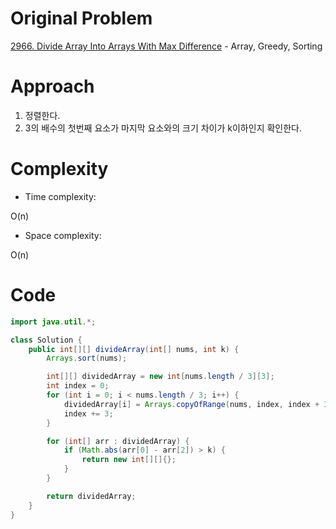 # Original Problem
<!-- Describe your first thoughts on how to solve this problem. -->
[2966. Divide Array Into Arrays With Max Difference](https://leetcode.com/problems/divide-array-into-arrays-with-max-difference/description/) - Array, Greedy, Sorting

# Approach
<!-- Describe your approach to solving the problem. -->
1. 정렬한다.
2. 3의 배수의 첫번째 요소가 마지막 요소와의 크기 차이가 k이하인지 확인한다.

# Complexity
- Time complexity:
<!-- Add your time complexity here, e.g. $$O(n)$$ -->
O(n)
- Space complexity:
<!-- Add your space complexity here, e.g. $$O(n)$$ -->
O(n)

# Code
```java
import java.util.*;

class Solution {
    public int[][] divideArray(int[] nums, int k) {
        Arrays.sort(nums);

        int[][] dividedArray = new int[nums.length / 3][3];
        int index = 0;
        for (int i = 0; i < nums.length / 3; i++) {
            dividedArray[i] = Arrays.copyOfRange(nums, index, index + 3);
            index += 3;
        }

        for (int[] arr : dividedArray) {
            if (Math.abs(arr[0] - arr[2]) > k) {
                return new int[][]{};
            }
        }

        return dividedArray;
    }
}
```
